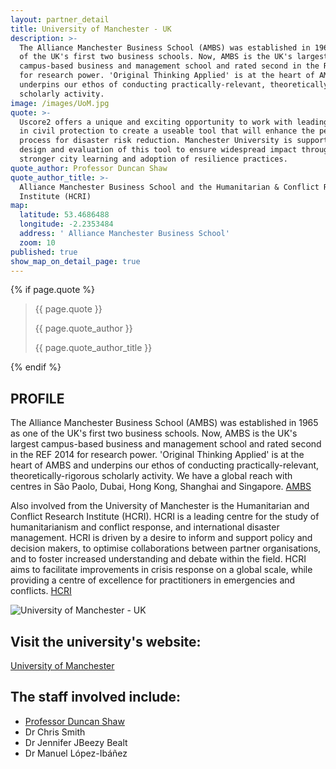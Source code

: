 ```yaml
---
layout: partner_detail
title: University of Manchester - UK
description: >-
  The Alliance Manchester Business School (AMBS) was established in 1965 as one
  of the UK's first two business schools. Now, AMBS is the UK's largest
  campus-based business and management school and rated second in the REF 2014
  for research power. 'Original Thinking Applied' is at the heart of AMBS and
  underpins our ethos of conducting practically-relevant, theoretically-rigorous
  scholarly activity.
image: /images/UoM.jpg
quote: >-
  Uscore2 offers a unique and exciting opportunity to work with leading cities
  in civil protection to create a useable tool that will enhance the peer review
  process for disaster risk reduction. Manchester University is supporting the
  design and evaluation of this tool to ensure widespread impact through even
  stronger city learning and adoption of resilience practices.
quote_author: Professor Duncan Shaw
quote_author_title: >-
  Alliance Manchester Business School and the Humanitarian & Conflict Research
  Institute (HCRI)
map:
  latitude: 53.4686488
  longitude: -2.2353484
  address: ' Alliance Manchester Business School'
  zoom: 10
published: true
show_map_on_detail_page: true
---
```

{% if page.quote %}
<section class="testimonial">
		<div class="container flex">
			<div class="testimonial-block">
				<blockquote>
					<p class="editable">{{ page.quote }}</p>
					<p class="profile_author">{{ page.quote_author }}</p>
					<p>{{ page.quote_author_title }}</p>
				</blockquote>
			</div>
		</div>
	</section>
{% endif %}

## PROFILE 

The Alliance Manchester Business School (AMBS) was established in 1965 as one of the UK's first two business schools. Now, AMBS is the UK's largest campus-based business and management school and rated second in the REF 2014 for research power. 'Original Thinking Applied' is at the heart of AMBS and underpins our ethos of conducting practically-relevant, theoretically-rigorous scholarly activity. We have a global reach with centres in São Paolo, Dubai, Hong Kong, Shanghai and Singapore. [AMBS](www.mbs.ac.uk)
 
Also involved from the University of Manchester is the Humanitarian and Conflict Research Institute (HCRI). HCRI is a leading centre for the study of humanitarianism and conflict response, and international disaster management. HCRI is driven by a desire to inform and support policy and decision makers, to optimise collaborations between partner organisations, and to foster increased understanding and debate within the field. HCRI aims to facilitate improvements in crisis response on a global scale, while providing a centre of excellence for practitioners in emergencies and conflicts. [HCRI](www.hcri.ac.uk)

![University of Manchester - UK](/images/UoM.jpg "University of Manchester - UK")

## Visit the university's website:
   [University of Manchester](http://www.manchester.ac.uk/)

## The staff involved include:
- [Professor Duncan Shaw](https://www.research.manchester.ac.uk/portal/duncan.shaw-2.html)
-   Dr Chris Smith
-   Dr Jennifer JBeezy Bealt
-   Dr Manuel López-Ibáñez

